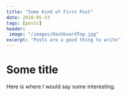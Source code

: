 ```yaml
---
title: "Some Kind of First Post"
date: 2018-05-23
tags: [posts]
header:
 image: "/images/DashboardTop.jpg"
excerpt: "Posts are a good thing to write"
---
```


# Some title

Here is where I would say some interesting.
